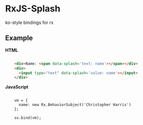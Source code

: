 RxJS-Splash
===========

ko-style bindings for rx

Example
-------

**HTML**
```html

    <div>Name: <span data-splash='text: name'></span></div>
    <div>
      <input type="text" data-splash='value: name'></input>
    </div>
```

**JavaScript**
```coffee-script

    vm = { 
      name: new Rx.BehaviorSubject('Christopher Harris')
    };

    sx.bind(vm);
```
